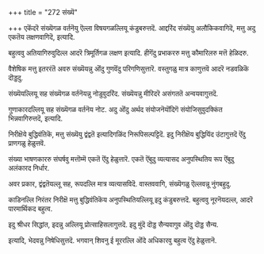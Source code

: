 +++
title = "272 संख्यॆ"

+++
एकॆंदरॆ संख्यॆगळ वर्तनॆयु ऎल्ला विषयगळल्लियू कंडुबरुत्तदॆ. आद्दरिंद संख्यॆयु अलौकिकवागिदॆ, मत्तु अदु एकतॆय लक्षणवागिदॆ, इत्यादि.

बहुत्ववु अतियागिरुवुदिल्ल आदरॆ त्रिमूर्तिगळ लक्षण इत्यादि. हीगॆंदु प्रभाकररु मत्तु कौमारिलरु मत्तॆ हेळिदरु.

वैशेषिक मत्तु इतररंतॆ अवरु संख्यॆयन्नु ऒंदु गुणवॆंदु परिगणिसुत्तारॆ. वस्तुगळु मात्र काणुत्तवॆ आदरॆ नडवळिकॆ दॊड्डदु.

संख्यॆयल्लियू सह संख्यॆगळ वर्तनॆयन्नु नोडुवुदरिंद. संख्यॆयन्नु मीरिदरॆ असंगततॆ अन्वयवागुत्तदॆ.

गुणाकारदल्लियू सह संख्यॆगळ वर्तनॆय नोट. अदु ऒंदु अर्थद संयोजनॆयॊंदिगॆ संयोजिसुवुदक्किंत भिन्नवागिरुत्तदॆ, इत्यादि.

निरीक्षॆये बुद्धिवंतिकॆ, मत्तु संख्यॆयु द्वंद्वतॆ इत्यादिगळिंद निरूपिसल्पट्टिदॆ. इदु निरीक्षॆय बुद्धियिंद उंटागुत्तदॆ ऎंदु प्राणगळु हेळुत्तवॆ.

संख्या भाषणकाररु संघर्षवु मत्तॊम्मॆ एकतॆ ऎंदु हेळुत्तारॆ. एकतॆ ऎंबुदु व्यत्यासद अनुपस्थितिय रूप ऎंबुदु अलंकारद निर्धार.

अवर प्रकार, द्वंद्वतॆयल्लू सह, रूपदल्लि मात्र व्यत्यासविदॆ. वास्तववागि, संख्यॆगळु ऎल्लवन्नू नुंगबहुदु.

काडिनल्लि निरंतर निरीक्षॆ मत्तु बुद्धिवंतिकॆय अनुपस्थितियल्लियू इदु कंडुबरुत्तदॆ. बहुत्ववु नूरनॆयदल्ल, आदरॆ पारमार्थिकद बहुत्व.

इदु श्रीधर सिद्धांत, इदन्नु अल्लियू प्रोत्साहिसलागुत्तदॆ. इदु मुंदॆ दॊड्ड सैन्यवागुव ऒंदु दॊड्ड सैन्य.

इत्यादि, भेदवन्नु निषेधिसुत्तदॆ. भगवान् शिवनु ई मूररल्लि ऒंदे अधिकारवु बहुत्व ऎंदु हेळुत्तानॆ.


